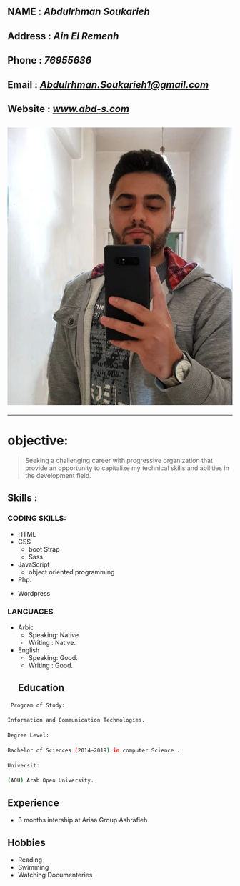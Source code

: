 ## **NAME** : _Abdulrhman Soukarieh_

## **Address** : _Ain El Remenh_

## **Phone** : _76955636_

## **Email** : *Abdulrhman.Soukarieh1@gmail.com*

## **Website** : _www.abd-s.com_

## ![](images/image-1.jpg)

---

# objective:

> Seeking a challenging career with progressive organization that provide an opportunity to capitalize my technical skills and abilities in the development field.

## Skills :

### CODING SKILLS:

- HTML
- CSS
  - boot Strap
  - Sass
- JavaScript
  - object oriented programming
- Php.

* Wordpress

### LANGUAGES

- Arbic
  - Speaking: Native.
  - Writing : Native.
- English
  - Speaking: Good.
  - Writing : Good.
  ## Education

```bash
 Program of Study:

Information and Communication Technologies.

Degree Level:

Bachelor of Sciences (2014—2019) in computer Science .

Universit:

(AOU) Arab Open University.
```

## Experience

- 3 months intership at Ariaa Group Ashrafieh

## Hobbies

- Reading
- Swimming
- Watching Documenteries
